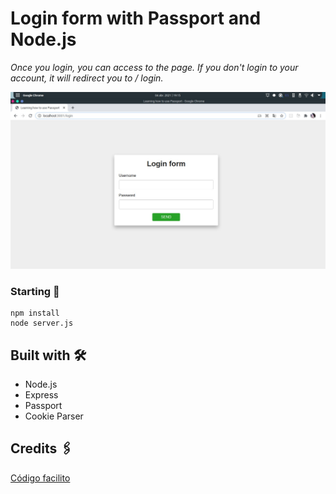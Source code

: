 # Login form with Passport and Node.js

_Once you login, you can access to the page. If you don't login to your account, it will redirect you to / login._

![Error, image not found](https://github.com/viccoronado/Login-Form/blob/main/LoginForm.jpeg)


### Starting 🚀

```
npm install
node server.js
```

## Built with 🛠️

- Node.js
- Express
- Passport
- Cookie Parser

## Credits 🖇️

[Código facilito](https://www.youtube.com/user/codigofacilito) 
